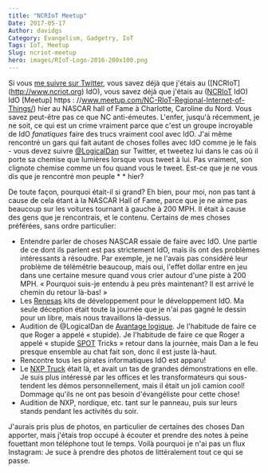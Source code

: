 ```yaml
---
title: "NCRIoT Meetup"
Date: 2017-05-17
Author: davidgs
Category: Evangelism, Gadgetry, IoT
Tags: IoT, Meetup
Slug: ncriot-meetup
hero: images/RIoT-Logo-2016-200x100.png
---
```


Si vous [me suivre sur Twitter](https://twitter.com/davidgsIoT), vous savez déjà que j'étais au ([NCRIoT] (http://www.ncriot.org) IdO), vous savez déjà que j'étais au ([NCRIoT](http://www.ncriot.org) IdO) IdO [Meetup] https : //www.meetup.com/NC-RIoT-Regional-Internet-of-Things/) hier au NASCAR hall of Fame à Charlotte, Caroline du Nord. Vous savez peut-être pas ce que NC anti-émeutes. L'enfer, jusqu'à récemment, je ne soit, ce qui est un crime vraiment parce que c'est un groupe incroyable de IdO *fanatiques* faire des trucs vraiment cool avec IdO. J'ai même rencontré un gars qui fait autant de choses folles avec IdO comme je le fais - vous devez suivre [@LogicalDan](https://www.meetup.com/NC-RIoT-Regional-Internet-of-Things/) sur Twitter, et tweetez lui dans le cas où il porte sa chemise que lumières lorsque vous tweet à lui. Pas vraiment, son clignote chemise comme un fou quand vous le tweet. Est-ce que je ne vous dis que je rencontré mon peuple * * hier?

De toute façon, pourquoi était-il si grand? Eh bien, pour moi, non pas tant à cause de cela étant à la NASCAR Hall of Fame, parce que je ne aime pas beaucoup sur les voitures tournant à gauche à 200 MPH. Il était à cause des gens que je rencontrais, et le contenu. Certains de mes choses préférées, sans ordre particulier:

- Entendre parler de choses NASCAR essaie de faire avec IdO. Une partie de ce dont ils parlent est pas strictement IdO, mais ils ont des problèmes intéressants à résoudre. Par exemple, je ne l'avais pas considéré leur problème de télémétrie beaucoup, mais oui, l'effet dollar entre en jeu dans une certaine mesure quand vous crier autour d'une piste à 200 MPH. « Pourquoi suis-je entendu à peu près maintenant? Il est arrivé le chemin du retour là-bas! »
- Les [Renesas](http://renesas.com/) kits de développement pour le développement IdO. Ma seule déception était toute la journée que je n'ai pas gagné le dessin pour un libre, mais nous travaillons là-dessus.
- Audition de @LogicalDan de [Avantage logique](http://logicaladvantage.com). Je l'habitude de faire ce que Roger a appelé « stupide). Je l'habitude de faire ce que Roger a appelé « stupide [SPOT](http://sunspotdev.org/) Tricks » retour dans la journée, mais Dan a le feu presque ensemble au chat fait son, donc il est juste là-haut.
- Rencontre tous les pirates informatiques IdO est apparu!
- Le [NXP Truck](http://iot.nxp.com) était là, et avait un tas de grandes démonstrations en elle. Je suis plus intéressé par les offices et les transformateurs qui sous-tendent les démos personnellement, mais il était un joli camion cool! Dommage qu'ils ne ont pas besoin d'évangéliste pour cette chose!
- Audition de NXP, nordique, etc. tant sur le panneau, puis sur leurs stands pendant les activités du soir.

J'aurais pris plus de photos, en particulier de certaines des choses Dan apporter, mais j'étais trop occupé à écouter et prendre des notes à peine fouettant mon téléphone tout le temps. Voilà pourquoi je n'ai pas un flux Instagram: Je suce à prendre des photos de littéralement tout ce qui se passe.
